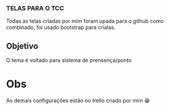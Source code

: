 ### TELAS PARA O TCC  
 Todas as telas criadas por mim foram upada para o github como combinado, foi usado bootstrap para crialas.

## Objetivo 
 O tema é voltado para sistema de prensença/ponto

# Obs
 As demais configurações estão no trello criado por mim 😁
